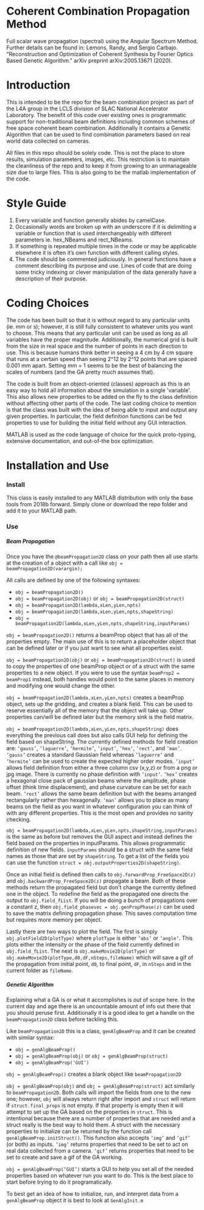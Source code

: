 # Coherent Combination Propagation Method
Full scalar wave propagation (spectral) using the Angular Spectrum Method. Further details can be found in: Lemons, Randy, and Sergio Carbajo. "Reconstruction and Optimization of Coherent Synthesis by Fourier Optics Based Genetic Algorithm." arXiv preprint arXiv:2005.13671 (2020).

# Introduction
This is intended to be the repo for the beam combination project as part of the L4A group in the LCLS division of SLAC National Accelerator Laboratory. The benefit of this code over existing ones is programmatic support for non-traditional beam definitions including common schemes of free space coherent beam combination. Additionally it contains a Genetic Algorithm that can be used to find combination parameters based on real world data collected on cameras.

All files in this repo should be solely code. This is not the place to store results, simulation parameters, images, etc. This restriction is to maintain the cleanliness of the repo and to keep it from growing to an unmanageable size due to large files. This is also going to be the matlab implementation of the code.

# Style Guide
1) Every variable and function generally abides by camelCase. 
2) Occasionally words are broken up with an underscore if it is delimiting a variable or function that is used interchangeably with different parameters ie. hex_NBeams and rect_NBeams.
3) If something is repeated multiple times in the code or may be applicable elsewhere it is often it’s own function with different calling styles.
4) The code should be commented judiciously. In general functions have a comment describing its purpose and use. Lines of code that are doing some tricky indexing or clever manipulation of the data generally have a description of their purpose.

# Coding Choices
The code has been built so that it is without regard to any particular units (ie. mm or s); however, it is still fully consistent to whatever units you want to choose. This means that any particular unit can be used as long as all variables have the proper magnitude. Additionally, the numerical grid is built from the size in real space and the number of points in each direction to use. This is because humans think better in seeing a 4 cm by 4 cm square that runs at a certain speed than seeing 2^12 by 2^12 points that are spaced 0.001 mm apart. Setting mm = 1 seems to be the best of balancing the scales of numbers (and the GA pretty much assumes that).

The code is built from an object-oriented (classes) approach as this is an easy way to hold all information about the simulation in a single 'variable'. This also allows new properties to be added on the fly to the class definition without affecting other parts of the code. The last coding choice to mention is that the class was built with the idea of being able to input and output any given properties. In particular, the field definition functions can be fed properties to use for building the initial field without any GUI interaction.

MATLAB is used as the code language of choice for the quick proto-typing, extensive documentation, and out-of-the box optimization.

# Installation and Use

### Install
This class is easily installed to any MATLAB distribution with only the base tools from 2018b forward. Simply clone or download the repo folder and add it to your MATLAB path.

### Use
##### Beam Propagation
Once you have the `@beamPropagation2D` class on your path then all use starts at the creation of a object with a call like `obj = beamPropagation2D(varargin);`

All calls are defined by one of the following syntaxes:

- `obj = beamPropagation2D()`
- `obj = beamPropagation2D(obj)` or `obj = beamPropagation2D(struct)`
- `obj = beamPropagation2D(lambda,xLen,yLen,npts)`
- `obj = beamPropagation2D(lambda,xLen,yLen,npts,shapeString)`
- `obj = beamPropagation2D(lambda,xLen,yLen,npts,shapeString,inputParams)`

`obj = beamPropagation2D()` returns a beamProp object that has all of the properties empty. The main use of this is to return a placeholder object that can be defined later or if you just want to see what all properties exist.

`obj = beamPropagation2D(obj)` or `obj = beamPropagation2D(struct)` is used to copy the properties of one beamProp object or of a struct with the same properties to a new object. If you were to use the syntax `beamProp2 = beamProp1` instead, both handles would point to the same places in memory and modifying one would change the other.

`obj = beamPropagation2D(lambda,xLen,yLen,npts)` creates a beamProp object, sets up the gridding, and creates a blank field. This can be used to reserve essentially all of the memory that the object will take up. Other properties can/will be defined later but the memory sink is the field matrix.

`obj = beamPropagation2D(lambda,xLen,yLen,npts,shapeString)` does everything the previous call does but also calls GUI help for defining the field based on shapeString. The currently defined methods for field creation are: `’gauss’`, `’laguerre’`, `’hermite’`, `’input’`, `’hex’`, `’rect’`, and `’man’`. `’gauss’` creates a standard Gaussian field whereas `’laguerre’` and `’hermite’` can be used to create the expected higher order modes. `’input’` allows field definition from either a three column csv (x,y,z) or from a png or jpg image. There is currently no phase definition with `’input’`. `’hex’` creates a hexagonal close pack of gaussian beams where the amplitude, phase offset (think time displacement), and phase curvature can be set for each beam. `’rect’` allows the same beam definition but with the beams arranged rectangularly rather than hexagonally. `’man’` allows you to place as many beams on the field as you want in whatever configuration you can think of with any different properties. This is the most open and provides no sanity checking.

`obj = beamPropagation2D(lambda,xLen,yLen,npts,shapeString,inputParams)` is the same as before but removes the GUI aspect and instead defines the field based on the properties in inputParams. This allows programmatic definition of new fields. `inputParams` should be a struct with the same field names as those that are set by `shapeString`. To get a list of the fields you can use the function `struct = obj.outputProperties2D(shapeString)`.

Once an initial field is defined then calls to `obj.forwardProp_FreeSpace2D(z)` and `obj.backwardProp_FreeSpace2D(z)` propagate a beam. Both of these methods return the propagated field but don't change the currently defined one in the object. To redefine the field as the propagated one directs the output to `obj.field_fList`. If you will be doing a bunch of propagations over a constant z, then `obj.field_phasevec = obj.genPropPhase(z)` can be used to save the matrix defining propagation phase. This saves computation time but requires more memory per object. 

Lastly there are two ways to plot the field. The first is simply `obj.plotField2D(plotType)` where `plotType` is either `’abs’` or `’angle’`. This plots either the intensity or the phase of the field currently defined in `obj.field_fList`. The next is `obj.makeMovie2D(plotType)` or `obj.makeMovie2D(plotType,d0,dF,nSteps,fileName)` which will save a gif of the propagation from initial point, `d0`, to final point, `dF`, in `nSteps` and in the current folder as `fileName`.

##### Genetic Algorithm
Explaining what a GA is or what it accomplishes is out of scope here. In the current day and age there is an uncountable amount of info out there that you should peruse first. Additionally it is a good idea to get a handle on the `beamPropagation2D` class before tackling this.

Like `beamPropagation2D` this is a class, `genAlgBeamProp` and it can be created with similar syntax:
- `obj = genAlgBeamProp()`
- `obj = genAlgBeamProp(obj)` or `obj = genAlgBeamProp(struct)`
- `obj = genAlgBeamProp(‘GUI’)`

`obj = genAlgBeamProp()` creates a blank object like `beamPropagation2D`

`obj = genAlgBeamProp(obj)` and `obj = genAlgBeamProp(struct)` act similarly to `beamPropagation2D`. Both calls will import the fields from one to the new one; however, `obj` will always return right after import and `struct` will return if `struct.final_props` is not empty. If that property is empty then it will attempt to set up the GA based on the properties in `struct`. This is intentional because there are a number of properties that are needed and a struct really is the best way to hold them. A struct with the necessary properties to initialize can be returned by the function call `genAlgBeamProp.initStruct()`. This function also accepts `’img’` and `’gif’` (or both) as inputs. `’img’` returns properties that need to be set to act on real data collected from a camera. `’gif’` returns properties that need to be set to create and save a gif of the GA working.

`obj = genAlgBeamProp(‘GUI’)` starts a GUI to help you set all of the needed properties based on whatever run you want to do. This is the best place to start before trying to do it programatically.

To best get an idea of how to initialize, run, and interpret data from a `genAlgBeamProp` object it is best to look at `GenAlgInit.m`
